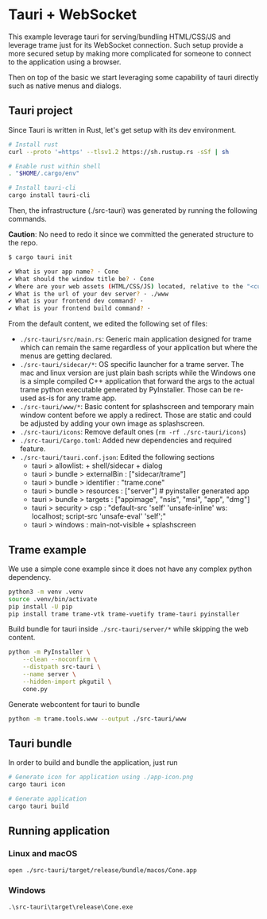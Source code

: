 # Tauri + WebSocket

This example leverage tauri for serving/bundling HTML/CSS/JS and leverage trame just for its WebSocket connection. Such setup provide a more secured setup by making more complicated for someone to connect to the application using a browser.

Then on top of the basic we start leveraging some capability of tauri directly such as native menus and dialogs.

## Tauri project

Since Tauri is written in Rust, let's get setup with its dev environment.

```bash
# Install rust
curl --proto '=https' --tlsv1.2 https://sh.rustup.rs -sSf | sh

# Enable rust within shell
. "$HOME/.cargo/env"

# Install tauri-cli
cargo install tauri-cli
```

Then, the infrastructure (./src-tauri) was generated by running the following commands. 

__Caution__: No need to redo it since we committed the generated structure to the repo.

```bash
$ cargo tauri init

✔ What is your app name? · Cone
✔ What should the window title be? · Cone
✔ Where are your web assets (HTML/CSS/JS) located, relative to the "<current dir>/src-tauri/tauri.conf.json" file that will be created? · ./www
✔ What is the url of your dev server? · ./www
✔ What is your frontend dev command? · 
✔ What is your frontend build command? · 
```

From the default content, we edited the following set of files:

- `./src-tauri/src/main.rs`: Generic main application designed for trame which can remain the same regardless of your application but where the menus are getting declared.
- `./src-tauri/sidecar/*`: OS specific launcher for a trame server. The mac and linux version are just plain bash scripts while the Windows one is a simple compiled C++ application that forward the args to the actual trame python executable generated by PyInstaller. Those can be re-used as-is for any trame app.
- `./src-tauri/www/*`: Basic content for splashscreen and temporary main window content before we apply a redirect. Those are static and could be adjusted by adding your own image as splashscreen.
- `./src-tauri/icons`: Remove default ones (`rm -rf ./src-tauri/icons`)
- `./src-tauri/Cargo.toml`: Added new dependencies and required feature.
- `./src-tauri/tauri.conf.json`: Edited the following sections
    - tauri > allowlist: + shell/sidecar + dialog
    - tauri > bundle > externalBin : ["sidecar/trame"]
    - tauri > bundle > identifier  : "trame.cone"
    - tauri > bundle > resources   : ["server"] # pyinstaller generated app
    - tauri > bundle > targets     : ["appimage", "nsis", "msi", "app", "dmg"]
    - tauri > security > csp       : "default-src 'self' 'unsafe-inline' ws: localhost; script-src 'unsafe-eval' 'self';"
    - tauri > windows              : main-not-visible + splashscreen


## Trame example

We use a simple cone example since it does not have any complex python dependency.


```bash
python3 -m venv .venv
source .venv/bin/activate
pip install -U pip
pip install trame trame-vtk trame-vuetify trame-tauri pyinstaller
```

Build bundle for tauri inside `./src-tauri/server/*` while skipping the web content.

```bash
python -m PyInstaller \
    --clean --noconfirm \
    --distpath src-tauri \
    --name server \
    --hidden-import pkgutil \
    cone.py
```

Generate webcontent for tauri to bundle

```bash
python -m trame.tools.www --output ./src-tauri/www
```

## Tauri bundle

In order to build and bundle the application, just run

```bash
# Generate icon for application using ./app-icon.png
cargo tauri icon

# Generate application
cargo tauri build
```

## Running application

### Linux and macOS
```bash
open ./src-tauri/target/release/bundle/macos/Cone.app
```

### Windows
```batch
.\src-tauri\target\release\Cone.exe
```
